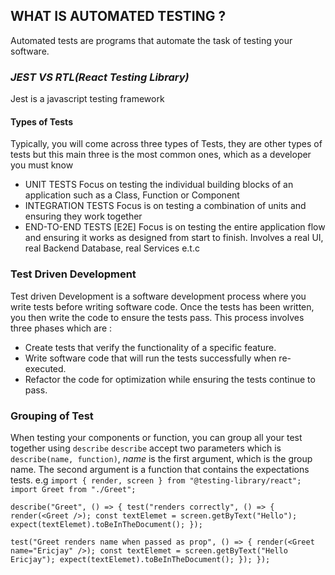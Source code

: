 ## WHAT IS AUTOMATED TESTING ?
Automated tests are programs that automate the task of testing your software.

### *JEST VS RTL(React Testing Library)*
Jest is a javascript testing framework

#### Types of Tests
  Typically, you will come across three types of Tests, they are other types of tests but this main three is the most common ones, which as a developer you must know 
  - UNIT TESTS
   Focus on testing the individual building blocks of an application such as a Class, Function or Component
  -  INTEGRATION TESTS
   Focus is on testing a combination of units and ensuring they work together
  -  END-TO-END TESTS [E2E]
  Focus is on testing the entire application flow and ensuring it works as designed from start to finish.
  Involves a real UI, real Backend Database, real Services e.t.c 

### Test Driven Development <TDD>
Test driven Development is a software development process where you write tests before writing software code.
Once the tests has been written, you then write the code to ensure the tests pass. 
This process involves three phases which are : 
- Create tests that verify the functionality of a specific feature.
- Write software code that will run the tests successfully when re-executed.
- Refactor the code for optimization while ensuring the tests continue to pass.

### Grouping of Test
When testing your components or function, you can group all your test together using `describe`
`describe` accept two parameters which is `describe(name, function)`, *name* is the first argument, which is the group name. The second argument is a function that contains the expectations tests.
e.g
`import { render, screen } from "@testing-library/react";
import Greet from "./Greet";`

`describe("Greet", () => {
  test("renders correctly", () => {
    render(<Greet />);
    const textElemet = screen.getByText("Hello");
    expect(textElemet).toBeInTheDocument();
  });`

  `test("Greet renders name when passed as prop", () => {
    render(<Greet name="Ericjay" />);
    const textElemet = screen.getByText("Hello Ericjay");
    expect(textElemet).toBeInTheDocument();
  });
});
`
